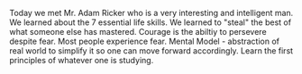 Today we met Mr. Adam Ricker who is a very interesting and intelligent man.
We learned about the 7 essential life skills.
We learned to "steal" the best of what someone else has mastered.
Courage is the abiltiy to persevere despite fear. Most people experience fear.
Mental Model - abstraction of real world to simplify it so one can move forward accordingly.
Learn the first principles of whatever one is studying.
